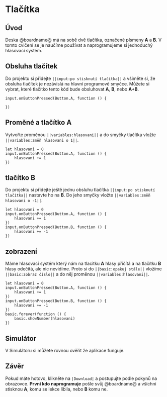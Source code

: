 # Tlačítka

## Úvod ##

Deska @boardname@ má na sobě dvě tlačítka, označené písmeny **A** a **B**. V tomto cvičení se je naučíme používat a naprogramujeme si jednoduchý hlasovací systém.

## Obsluha tlačítek ##

Do projektu si přidejte `||input:po stisknutí tlačítka||` a všiměte si, že obsluha tlačítek je nezávislá na hlavní programové smyčce.
Můžete si vybrat, které tlačítko tento kód bude obsluhovat **A**, **B**, nebo **A+B**.

```blocks
input.onButtonPressed(Button.A, function () {
	
})
```

## Proměné a tlačítko A ##

Vytvořte proměnou `||variables:hlasovani||` a do smyčky tlačítka vložte `||variables:změň hlasovani o 1||`.

```blocks
let hlasovani = 0
input.onButtonPressed(Button.A, function () {
    hlasovani += 1
})
```

## tlačítko B ##

Do projektu si přidejte ještě jednu obsluhu tlačítka `||input:po stisknutí tlačítka||` nastavte ho na **B**.
Do jeho smyčky vložte `||variables:změň hlasovani o -1||`.

```blocks
let hlasovani = 0
input.onButtonPressed(Button.A, function () {
    hlasovani += 1
})
input.onButtonPressed(Button.B, function () {
    hlasovani += -1
})
```

## zobrazení ##
Máme hlasovací systém který nám na tlacitku **A** hlasy přičítá a na tlačítku **B** hlasy odečítá, ale nic nevidíme.
Proto si do `||basic:opakuj stále||` vložíme `||basic:zobraz číslo||` a do něj proměnou `||variables:hlasovani||`.

```blocks
let hlasovani = 0
input.onButtonPressed(Button.A, function () {
    hlasovani += 1
})
input.onButtonPressed(Button.B, function () {
    hlasovani += -1
})
basic.forever(function () {
    basic.showNumber(hlasovani)
})
```

## Simulátor ##

V Simulátoru si můžete rovnou ověřit že aplikace funguje.

## Závěr ##

Pokud máte hotovo, klikněte na `|Download|` a postupujte podle pokynů na obrazovce.
**První kdo naprogramuje** pošle svůj @boardname@ a všichni stisknou **A**, komu se lekce líbila, nebo **B** komu ne.